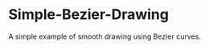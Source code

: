 Simple-Bezier-Drawing
=====================

A simple example of smooth drawing using Bezier curves.